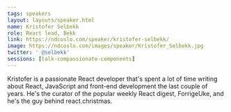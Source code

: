```yaml
---
tags: speakers
layout: layouts/speaker.html
name: Kristofer Selbekk
role: React lead, Bekk
link: https://ndcoslo.com/speaker/kristofer-selbekk/
image: https://ndcoslo.com/images/speaker/Kristofer_Selbekk.jpg
twitter: ' @selbekk'
sessions: [talk-compassionate-components]
---
```

Kristofer is a passionate React developer that's spent a lot of time writing about React, JavaScript and front-end development the last couple of years. He's the curator of the popular weekly React digest, ForrigeUke, and he's the guy behind react.christmas.